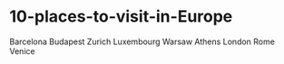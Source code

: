 # 10-places-to-visit-in-Europe
Barcelona
Budapest
Zurich
Luxembourg
Warsaw
Athens
London
Rome
Venice
